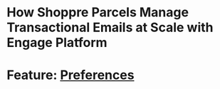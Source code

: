 # How Shoppre Parcels Manage Transactional Emails at Scale with Engage Platform

# Feature: [Preferences](https://expeditions.shoppre.com/email/software/features/preference.html)
